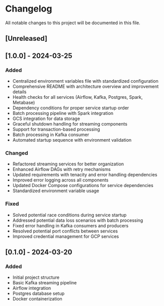 # Changelog

All notable changes to this project will be documented in this file.

## [Unreleased]

## [1.0.0] - 2024-03-25

### Added

- Centralized environment variables file with standardized configuration
- Comprehensive README with architecture overview and improvement details
- Health checks for all services (Airflow, Kafka, Postgres, Spark, Metabase)
- Dependency conditions for proper service startup order
- Batch processing pipeline with Spark integration
- GCS integration for data storage
- Graceful shutdown handling for streaming components
- Support for transaction-based processing
- Batch processing in Kafka consumer
- Automated startup sequence with environment validation

### Changed

- Refactored streaming services for better organization
- Enhanced Airflow DAGs with retry mechanisms
- Updated requirements with tenacity and error handling dependencies
- Improved error logging across all components
- Updated Docker Compose configurations for service dependencies
- Standardized environment variable usage

### Fixed

- Solved potential race conditions during service startup
- Addressed potential data loss scenarios with batch processing
- Fixed error handling in Kafka consumers and producers
- Resolved potential port conflicts between services
- Improved credential management for GCP services

## [0.1.0] - 2024-03-20

### Added

- Initial project structure
- Basic Kafka streaming pipeline
- Airflow integration
- Postgres database setup
- Docker containerization 